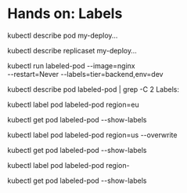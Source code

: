 # Hands on: Labels

kubectl describe pod my-deploy…

kubectl describe replicaset my-deploy…

kubectl run labeled-pod --image=nginx \
  --restart=Never --labels=tier=backend,env=dev

kubectl describe pod labeled-pod | grep -C 2 Labels:

kubectl label pod labeled-pod region=eu

kubectl get pod labeled-pod --show-labels

kubectl label pod labeled-pod region=us --overwrite

kubectl get pod labeled-pod --show-labels

kubectl label pod labeled-pod region-

kubectl get pod labeled-pod --show-labels
